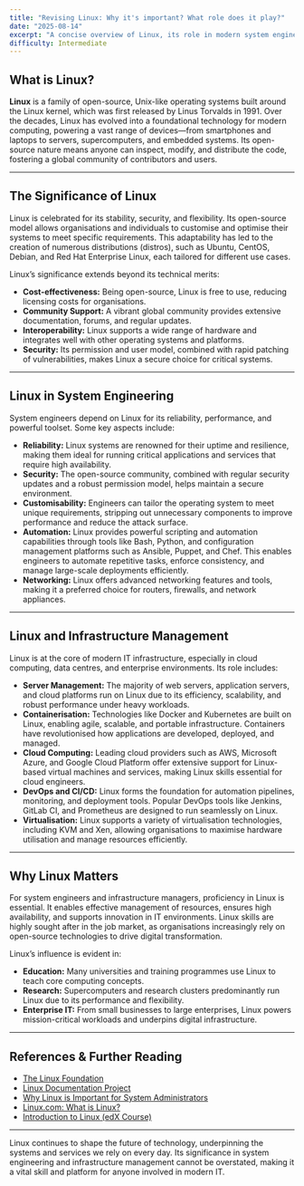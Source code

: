 ```yaml
---
title: "Revising Linux: Why it's important? What role does it play?"
date: "2025-08-14"
excerpt: "A concise overview of Linux, its role in modern system engineering practices and infrastructure management."
difficulty: Intermediate
---
```


## What is Linux?

**Linux** is a family of open-source, Unix-like operating systems built around the Linux kernel, which was first released by Linus Torvalds in 1991. Over the decades, Linux has evolved into a foundational technology for modern computing, powering a vast range of devices—from smartphones and laptops to servers, supercomputers, and embedded systems. Its open-source nature means anyone can inspect, modify, and distribute the code, fostering a global community of contributors and users.

---

## The Significance of Linux

Linux is celebrated for its stability, security, and flexibility. Its open-source model allows organisations and individuals to customise and optimise their systems to meet specific requirements. This adaptability has led to the creation of numerous distributions (distros), such as Ubuntu, CentOS, Debian, and Red Hat Enterprise Linux, each tailored for different use cases.

Linux’s significance extends beyond its technical merits:
- **Cost-effectiveness:** Being open-source, Linux is free to use, reducing licensing costs for organisations.
- **Community Support:** A vibrant global community provides extensive documentation, forums, and regular updates.
- **Interoperability:** Linux supports a wide range of hardware and integrates well with other operating systems and platforms.
- **Security:** Its permission and user model, combined with rapid patching of vulnerabilities, makes Linux a secure choice for critical systems.

---

## Linux in System Engineering

System engineers depend on Linux for its reliability, performance, and powerful toolset. Some key aspects include:

- **Reliability:** Linux systems are renowned for their uptime and resilience, making them ideal for running critical applications and services that require high availability.
- **Security:** The open-source community, combined with regular security updates and a robust permission model, helps maintain a secure environment.
- **Customisability:** Engineers can tailor the operating system to meet unique requirements, stripping out unnecessary components to improve performance and reduce the attack surface.
- **Automation:** Linux provides powerful scripting and automation capabilities through tools like Bash, Python, and configuration management platforms such as Ansible, Puppet, and Chef. This enables engineers to automate repetitive tasks, enforce consistency, and manage large-scale deployments efficiently.
- **Networking:** Linux offers advanced networking features and tools, making it a preferred choice for routers, firewalls, and network appliances.

---

## Linux and Infrastructure Management

Linux is at the core of modern IT infrastructure, especially in cloud computing, data centres, and enterprise environments. Its role includes:

- **Server Management:** The majority of web servers, application servers, and cloud platforms run on Linux due to its efficiency, scalability, and robust performance under heavy workloads.
- **Containerisation:** Technologies like Docker and Kubernetes are built on Linux, enabling agile, scalable, and portable infrastructure. Containers have revolutionised how applications are developed, deployed, and managed.
- **Cloud Computing:** Leading cloud providers such as AWS, Microsoft Azure, and Google Cloud Platform offer extensive support for Linux-based virtual machines and services, making Linux skills essential for cloud engineers.
- **DevOps and CI/CD:** Linux forms the foundation for automation pipelines, monitoring, and deployment tools. Popular DevOps tools like Jenkins, GitLab CI, and Prometheus are designed to run seamlessly on Linux.
- **Virtualisation:** Linux supports a variety of virtualisation technologies, including KVM and Xen, allowing organisations to maximise hardware utilisation and manage resources efficiently.

---

## Why Linux Matters

For system engineers and infrastructure managers, proficiency in Linux is essential. It enables effective management of resources, ensures high availability, and supports innovation in IT environments. Linux skills are highly sought after in the job market, as organisations increasingly rely on open-source technologies to drive digital transformation.

Linux’s influence is evident in:
- **Education:** Many universities and training programmes use Linux to teach core computing concepts.
- **Research:** Supercomputers and research clusters predominantly run Linux due to its performance and flexibility.
- **Enterprise IT:** From small businesses to large enterprises, Linux powers mission-critical workloads and underpins digital infrastructure.

---

## References & Further Reading

- [The Linux Foundation](https://www.linuxfoundation.org/)
- [Linux Documentation Project](https://tldp.org/)
- [Why Linux is Important for System Administrators](https://www.redhat.com/en/topics/linux)
- [Linux.com: What is Linux?](https://www.linux.com/what-is-linux/)
- [Introduction to Linux (edX Course)](https://www.edx.org/learn/linux/linuxfoundationx-introduction-to-linux)

---

Linux continues to shape the future of technology, underpinning the systems and services we rely on every day. Its significance in system engineering and infrastructure management cannot be overstated, making it a vital skill and platform for anyone involved in modern IT.